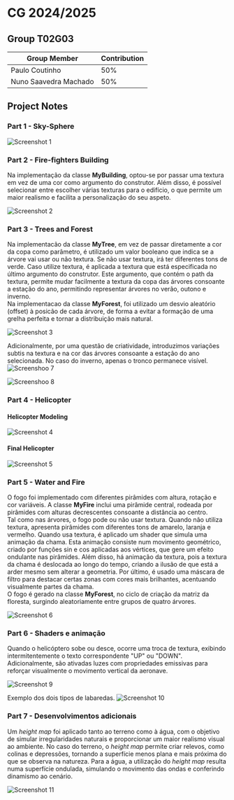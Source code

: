 # CG 2024/2025

## Group T02G03

| Group Member | Contribution |
| --- | --- |
| Paulo Coutinho  | 50% |
| Nuno Saavedra Machado | 50% |

## Project Notes

### Part 1 - Sky-Sphere

![Screenshot 1](screenshots/project-t02g03-1.png)

### Part 2 - Fire-fighters Building

Na implementação da classe **MyBuilding**, optou-se por passar uma textura em vez de uma cor como argumento do construtor. Além disso, é possível selecionar entre escolher várias texturas para o edifício, o que permite um maior realismo e facilita a personalização do seu aspeto.

![Screenshot 2](screenshots/project-t02g03-2.png)

### Part 3 - Trees and Forest

Na implementacão da classe **MyTree**, em vez de passar diretamente a cor da copa como parâmetro, é utilizado um valor booleano que indica se a árvore vai usar ou não textura. Se não usar textura, irá ter diferentes tons de verde. Caso utilize textura, é aplicada a textura que está especificada no último argumento do construtor. Este argumento, que contém o path da textura, permite mudar facilmente a textura da copa das árvores consoante a estação do ano, permitindo representar árvores no verão, outono e inverno.<br>
Na implementacao da classe **MyForest**, foi utilizado um desvio aleatório (offset) à posicão de cada árvore, de forma a evitar a formação de uma grelha perfeita e tornar a distribuição mais natural.

![Screenshot 3](screenshots/project-t02g03-3.png)

Adicionalmente, por uma questão de criatividade, introduzimos variações subtis na textura e na cor das árvores consoante a estação do ano selecionada. No caso do inverno, apenas o tronco permanece visível.
![Screenshoo 7](screenshots/project-t02g03-7.png)

![Screenshoo 8](screenshots/project-t02g03-8.png)

### Part 4 - Helicopter

#### Helicopter Modeling

![Screenshot 4](screenshots/project-t02g03-4.png)

#### Final Helicopter

![Screenshot 5](screenshots/project-t02g03-5.png)

### Part 5 - Water and Fire

O fogo foi implementado com diferentes pirâmides com altura, rotação e cor variáveis. A classe **MyFire** inclui uma pirâmide central, rodeada por pirâmides com alturas decrescentes consoante a distância ao centro. <br>
Tal como nas árvores, o fogo pode ou não usar textura. Quando não utiliza textura, apresenta pirâmides com diferentes tons de amarelo, laranja e vermelho. Quando usa textura, é aplicado um shader que simula uma animação da chama. Esta animação consiste num movimento geométrico, criado por funções sin e cos aplicadas aos vértices, que gere um efeito ondulante nas pirâmides. Além disso, há animação da textura, pois a textura da chama é deslocada ao longo do tempo, criando a ilusão de que está a arder mesmo sem alterar a geometria. Por último, é usado uma máscara de filtro para destacar certas zonas com cores mais brilhantes, acentuando visualmente partes da chama.<br>
O fogo é gerado na classe **MyForest**, no ciclo de criação da matriz da floresta, surgindo aleatoriamente entre grupos de quatro árvores.

![Screenshot 6](screenshots/project-t02g03-6.png)

### Part 6 - Shaders e animação

Quando o helicóptero sobe ou desce, ocorre uma troca de textura, exibindo intermitentemente o texto correspondente "UP" ou "DOWN". Adicionalmente, são ativadas luzes com propriedades emissivas para reforçar visualmente o movimento vertical da aeronave.

![Screenshot 9](screenshots/project-t02g03-9.png)

Exemplo dos dois tipos de labaredas.
![Screenshot 10](screenshots/project-t02g03-10.png)

### Part 7 - Desenvolvimentos adicionais
Um *height map* foi aplicado tanto ao terreno como à água, com o objetivo de simular irregularidades naturais e proporcionar um maior realismo visual ao ambiente. No caso do terreno, o *height map* permite criar relevos, como colinas e depressões, tornando a superfície menos plana e mais próxima do que se observa na natureza. Para a água, a utilização do *height map* resulta numa superfície ondulada, simulando o movimento das ondas e conferindo dinamismo ao cenário.

![Screenshot 11](screenshots/project-t02g03-11.png)


